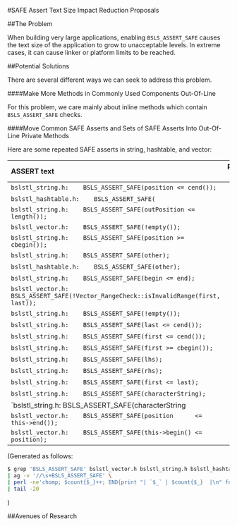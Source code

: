 #SAFE Assert Text Size Impact Reduction Proposals

##The Problem

When building very large applications, enabling `BSLS_ASSERT_SAFE` causes the text size of the application to grow to unacceptable levels.  In extreme cases, it can cause linker or platform limits to be reached.

##Potential Solutions

There are several different ways we can seek to address this problem.

####Make More Methods in Commonly Used Components Out-Of-Line

For this problem, we care mainly about inline methods which contain `BSLS_ASSERT_SAFE` checks.

####Move Common SAFE Asserts and Sets of SAFE Asserts Into Out-Of-Line Private Methods

Here are some repeated SAFE asserts in string, hashtable, and vector:

| ASSERT text | Repeat Count |
|:------------|-------------:|
| `bslstl_string.h:    BSLS_ASSERT_SAFE(position <= cend());` | 3  |
| `bslstl_hashtable.h:    BSLS_ASSERT_SAFE(` | 3  |
| `bslstl_string.h:    BSLS_ASSERT_SAFE(outPosition <= length());` | 3  |
| `bslstl_vector.h:    BSLS_ASSERT_SAFE(!empty());` | 4  |
| `bslstl_string.h:    BSLS_ASSERT_SAFE(position >= cbegin());` | 4  |
| `bslstl_string.h:    BSLS_ASSERT_SAFE(other);` | 4  |
| `bslstl_hashtable.h:    BSLS_ASSERT_SAFE(other);` | 4  |
| `bslstl_string.h:    BSLS_ASSERT_SAFE(begin <= end);` | 4  |
| `bslstl_vector.h:    BSLS_ASSERT_SAFE(!Vector_RangeCheck::isInvalidRange(first, last));` | 5  |
| `bslstl_string.h:    BSLS_ASSERT_SAFE(!empty());` | 5  |
| `bslstl_string.h:    BSLS_ASSERT_SAFE(last <= cend());` | 6  |
| `bslstl_string.h:    BSLS_ASSERT_SAFE(first <= cend());` | 6  |
| `bslstl_string.h:    BSLS_ASSERT_SAFE(first >= cbegin());` | 6  |
| `bslstl_string.h:    BSLS_ASSERT_SAFE(lhs);` | 7  |
| `bslstl_string.h:    BSLS_ASSERT_SAFE(rhs);` | 9  |
| `bslstl_string.h:    BSLS_ASSERT_SAFE(first <= last);` | 9  |
| `bslstl_string.h:    BSLS_ASSERT_SAFE(characterString);` | 12  |
| `bslstl_string.h:    BSLS_ASSERT_SAFE(characterString || 0 == numChars);` | 13  |
| `bslstl_vector.h:    BSLS_ASSERT_SAFE(position      <= this->end());` | 16  |
| `bslstl_vector.h:    BSLS_ASSERT_SAFE(this->begin() <= position);` | 17  |

(Generated as follows:
```bash
$ grep 'BSLS_ASSERT_SAFE' bslstl_vector.h bslstl_string.h bslstl_hashtable.h bslstl_stringref.h \
| ag -v '//\s+BSLS_ASSERT_SAFE' \
| perl -ne'chomp; $count{$_}++; END{print "| `$_` | $count{$_}  |\n" foreach sort {$count{$a}<=>$count{$b}} keys %count}' \
| tail -20
```
)

##Avenues of Research




